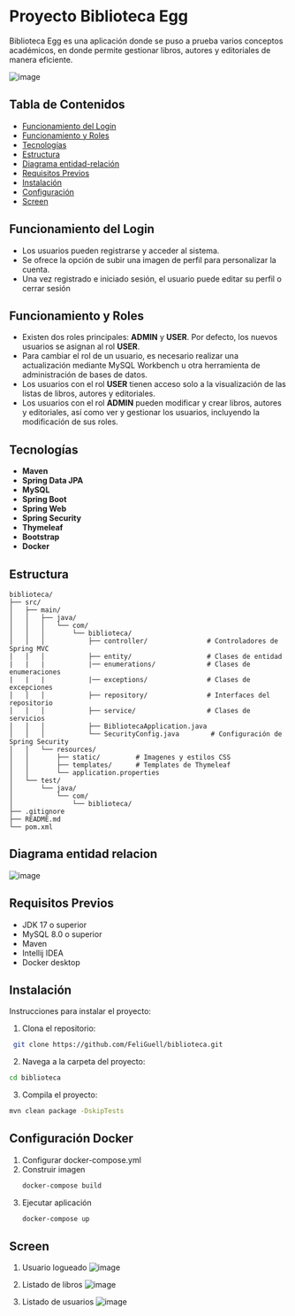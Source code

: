 # Proyecto Biblioteca Egg

Biblioteca Egg es una aplicación donde se puso a prueba varios conceptos académicos, en donde permite gestionar libros, autores y editoriales de manera eficiente.

![image](https://github.com/user-attachments/assets/6589e3a1-00f5-45e1-a8fc-5fccc90f5e13)


## Tabla de Contenidos

- [Funcionamiento del Login](#funcionamiento-login)
- [Funcionamiento y Roles](#funcionamiento-y-roles)
- [Tecnologías](#tecnologías)
- [Estructura](#estructura)
- [Diagrama entidad-relación](#diagrama-entidad-relacion)
- [Requisitos Previos](#requisitos-previos)
- [Instalación](#instalación)
- [Configuración](#configuración)
- [Screen](#screen)


## Funcionamiento del Login

- Los usuarios pueden registrarse y acceder al sistema.
- Se ofrece la opción de subir una imagen de perfil para personalizar la cuenta.
- Una vez registrado e iniciado sesión, el usuario puede editar su perfil o cerrar sesión


## Funcionamiento y Roles

- Existen dos roles principales: **ADMIN** y **USER**. Por defecto, los nuevos usuarios se asignan al rol **USER**.
- Para cambiar el rol de un usuario, es necesario realizar una actualización mediante MySQL Workbench u otra herramienta de administración de bases de datos.
- Los usuarios con el rol **USER** tienen acceso solo a la visualización de las listas de libros, autores y editoriales.
- Los usuarios con el rol **ADMIN** pueden modificar y crear libros, autores y editoriales, así como ver y gestionar los usuarios, incluyendo la modificación de sus roles.

## Tecnologías

- **Maven**
- **Spring Data JPA**
- **MySQL**
- **Spring Boot**
- **Spring Web**
- **Spring Security**
- **Thymeleaf**
- **Bootstrap**
- **Docker**
  

## Estructura

``` 
biblioteca/
├── src/
│   ├── main/
│   │   ├── java/
│   │   │   └── com/
│   │   │       └── biblioteca/
│   │   │           ├── controller/               # Controladores de Spring MVC
│   │   │           ├── entity/                   # Clases de entidad
|   |   |           |── enumerations/             # Clases de enumeraciones
|   |   |           |── exceptions/               # Clases de excepciones
│   │   │           ├── repository/               # Interfaces del repositorio
│   │   │           ├── service/                  # Clases de servicios
│   │   │           ├── BibliotecaApplication.java 
│   │   │           └── SecurityConfig.java        # Configuración de Spring Security
│   │   └── resources/
│   │       ├── static/         # Imagenes y estilos CSS
│   │       ├── templates/      # Templates de Thymeleaf
│   │       └── application.properties
│   └── test/
│       └── java/
│           └── com/
│               └── biblioteca/
├── .gitignore
├── README.md
└── pom.xml
```

## Diagrama entidad relacion

![image](https://github.com/user-attachments/assets/47ca735a-4578-4e50-9d17-f2beba096321)


## Requisitos Previos

- JDK 17 o superior
- MySQL 8.0 o superior
- Maven
- Intellij IDEA
- Docker desktop
  
## Instalación

Instrucciones para instalar el proyecto:

1. Clona el repositorio:

  ```bash
   git clone https://github.com/FeliGuell/biblioteca.git
  ```

2. Navega a la carpeta del proyecto:

  ```bash
  cd biblioteca
  ```

3. Compila el proyecto:

  ```bash
  mvn clean package -DskipTests
  ```

## Configuración Docker

1. Configurar docker-compose.yml
2. Construir imagen 
   ```bash
   docker-compose build
   ```
3. Ejecutar aplicación
   ```bash
   docker-compose up
   ```

## Screen

1. Usuario logueado
   ![image](https://github.com/user-attachments/assets/f4f257fa-3512-4580-aa43-323bdeb99774)

2. Listado de libros
   ![image](https://github.com/user-attachments/assets/f6619744-3f75-4176-9074-f60efd35f8b7)

3. Listado de usuarios
   ![image](https://github.com/user-attachments/assets/ca8b1624-2c54-4228-920f-8cc9f529d798)






